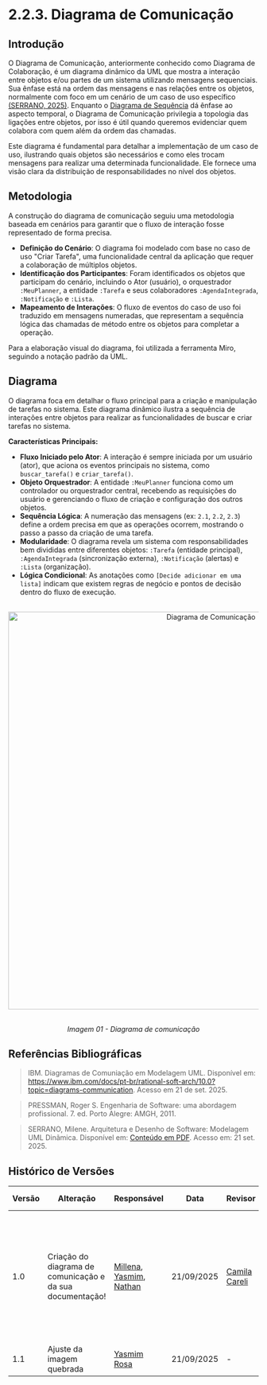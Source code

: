 # 2.2.3. Diagrama de Comunicação

## Introdução

O Diagrama de Comunicação, anteriormente conhecido como Diagrama de Colaboração, é um diagrama dinâmico da UML que mostra a interação entre objetos e/ou partes de um sistema utilizando mensagens sequenciais. Sua ênfase está na ordem das mensagens e nas relações entre os objetos, normalmente com foco em um cenário de um caso de uso específico [(SERRANO, 2025)](https://aprender3.unb.br/pluginfile.php/3178534/mod_page/content/1/Arquitetura%20e%20Desenho%20de%20Software%20-%20Aula%20Modelagem%20UML%20Din%C3%A2mica%20-%20Profa.%20Milene.pdf). Enquanto o [Diagrama de Sequência](Modelagem/2.2.1.DiagramaDeSequencia.md) dá ênfase ao aspecto temporal, o Diagrama de Comunicação privilegia a topologia das ligações entre objetos, por isso é útil quando queremos evidenciar quem colabora com quem além da ordem das chamadas.

Este diagrama é fundamental para detalhar a implementação de um caso de uso, ilustrando quais objetos são necessários e como eles trocam mensagens para realizar uma determinada funcionalidade. Ele fornece uma visão clara da distribuição de responsabilidades no nível dos objetos.

## Metodologia

A construção do diagrama de comunicação seguiu uma metodologia baseada em cenários para garantir que o fluxo de interação fosse representado de forma precisa.

- **Definição do Cenário**: O diagrama foi modelado com base no caso de uso "Criar Tarefa", uma funcionalidade central da aplicação que requer a colaboração de múltiplos objetos.
- **Identificação dos Participantes**: Foram identificados os objetos que participam do cenário, incluindo o Ator (usuário), o orquestrador `:MeuPlanner`, a entidade `:Tarefa` e seus colaboradores `:AgendaIntegrada`, `:Notificação` e `:Lista`.
- **Mapeamento de Interações**: O fluxo de eventos do caso de uso foi traduzido em mensagens numeradas, que representam a sequência lógica das chamadas de método entre os objetos para completar a operação.

Para a elaboração visual do diagrama, foi utilizada a ferramenta Miro, seguindo a notação padrão da UML.

## Diagrama
O diagrama foca em detalhar o fluxo principal para a criação e manipulação de tarefas no sistema.
Este diagrama dinâmico ilustra a sequência de interações entre objetos para realizar as funcionalidades de buscar e criar tarefas no sistema.

**Características Principais:**

* **Fluxo Iniciado pelo Ator**: A interação é sempre iniciada por um usuário (ator), que aciona os eventos principais no sistema, como `buscar_tarefa()` e `criar_tarefa()`.
* **Objeto Orquestrador**: A entidade `:MeuPlanner` funciona como um controlador ou orquestrador central, recebendo as requisições do usuário e gerenciando o fluxo de criação e configuração dos outros objetos.
* **Sequência Lógica**: A numeração das mensagens (ex: `2.1`, `2.2`, `2.3`) define a ordem precisa em que as operações ocorrem, mostrando o passo a passo da criação de uma tarefa.
* **Modularidade**: O diagrama revela um sistema com responsabilidades bem divididas entre diferentes objetos: `:Tarefa` (entidade principal), `:AgendaIntegrada` (sincronização externa), `:Notificação` (alertas) e `:Lista` (organização).
* **Lógica Condicional**: As anotações como `[Decide adicionar em uma lista]` indicam que existem regras de negócio e pontos de decisão dentro do fluxo de execução.

<div align="center">
  <img src="Assets/comunicação.png" width="800" alt="Diagrama de Comunicação">
  <p><em>Imagem 01 - Diagrama de comunicação </em></p>
</div>

## Referências Bibliográficas

> IBM. Diagramas de Comuniação em Modelagem UML. Disponível em: https://www.ibm.com/docs/pt-br/rational-soft-arch/10.0?topic=diagrams-communication. Acesso em 21 de set. 2025.

> PRESSMAN, Roger S. Engenharia de Software: uma abordagem profissional. 7. ed. Porto Alegre: AMGH, 2011.

> SERRANO, Milene. Arquitetura e Desenho de Software: Modelagem UML Dinãmica. Disponível em: [Conteúdo em PDF](https://aprender3.unb.br/pluginfile.php/3178534/mod_page/content/1/Arquitetura%20e%20Desenho%20de%20Software%20-%20Aula%20Modelagem%20UML%20Din%C3%A2mica%20-%20Profa.%20Milene.pdf). Acesso em: 21 set. 2025.


## Histórico de Versões

| Versão | Alteração | Responsável | Data | Revisor |  Detalhes da Revisão | Data da Revisão |
|--------|-----------|-------------|------|---------|----------------------|-----------------|
| 1.0 |Criação do diagrama de comunicação e da sua documentação! |[Millena](https://github.com/MillenaQueiroz), [Yasmim](https://github.com/yaskisoba), [Nathan](https://github.com/nateejpg) | 21/09/2025 | [Camila Careli](https://github.com/camilascareli) | Imagem da Versão 1.0 está quebrada. <br> Sugestões: linkar referências, como: SERRANO, 2025; Caso de uso "Criar tarefa".  | 21/09/25 |
| 1.1 | Ajuste da imagem quebrada | [Yasmim Rosa](https://github.com/yaskisoba) | 21/09/2025 | - | -  | - |
